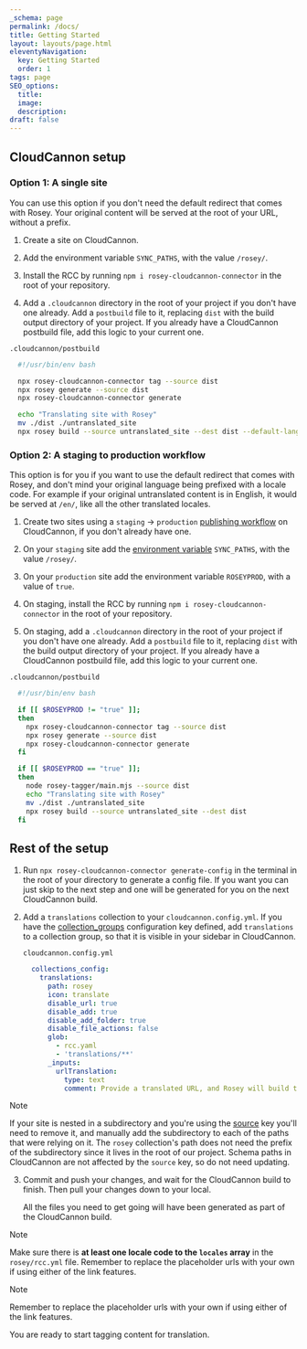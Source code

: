 ```yaml
---
_schema: page
permalink: /docs/
title: Getting Started
layout: layouts/page.html
eleventyNavigation:
  key: Getting Started
  order: 1
tags: page
SEO_options:
  title:
  image:
  description:
draft: false
---
```

## CloudCannon setup

### Option 1: A single site

You can use this option if you don't need the default redirect that comes with Rosey. Your original content will be served at the root of your URL, without a prefix.

1. Create a site on CloudCannon.

2. Add the environment variable `SYNC_PATHS`, with the value `/rosey/`.

3. Install the RCC by running `npm i rosey-cloudcannon-connector` in the root of your repository.

4. Add a `.cloudcannon` directory in the root of your project if you don't have one already. Add a `postbuild` file to it, replacing `dist` with the build output directory of your project. If you already have a CloudCannon postbuild file, add this logic to your current one.

  `.cloudcannon/postbuild`

  ```bash
    #!/usr/bin/env bash

    npx rosey-cloudcannon-connector tag --source dist
    npx rosey generate --source dist
    npx rosey-cloudcannon-connector generate

    echo "Translating site with Rosey"
    mv ./dist ./untranslated_site                  
    npx rosey build --source untranslated_site --dest dist --default-language-at-root
  ```


### Option 2: A staging to production workflow

This option is for you if you want to use the default redirect that comes with Rosey, and don't mind your original language being prefixed with a locale code. For example if your original untranslated content is in English, it would be served at `/en/`, like all the other translated locales.

1. Create two sites using a `staging` -> `production` [publishing workflow](https://cloudcannon.com/documentation/articles/what-is-a-publish-branch/) on CloudCannon, if you don't already have one.

2. On your `staging` site add the [environment variable](https://cloudcannon.com/documentation/articles/configure-your-environment-variables/) `SYNC_PATHS`, with the value `/rosey/`.

3. On your `production` site add the environment variable `ROSEYPROD`, with a value of `true`.

4. On staging, install the RCC by running `npm i rosey-cloudcannon-connector` in the root of your repository.

5. On staging, add a `.cloudcannon` directory in the root of your project if you don't have one already. Add a `postbuild` file to it, replacing `dist` with the build output directory of your project. If you already have a CloudCannon postbuild file, add this logic to your current one.

  `.cloudcannon/postbuild`

  ```bash
    #!/usr/bin/env bash

    if [[ $ROSEYPROD != "true" ]];
    then
      npx rosey-cloudcannon-connector tag --source dist
      npx rosey generate --source dist
      npx rosey-cloudcannon-connector generate
    fi

    if [[ $ROSEYPROD == "true" ]];
    then
      node rosey-tagger/main.mjs --source dist
      echo "Translating site with Rosey"
      mv ./dist ./untranslated_site                  
      npx rosey build --source untranslated_site --dest dist 
    fi
  ```

## Rest of the setup

1. Run `npx rosey-cloudcannon-connector generate-config` in the terminal in the root of your directory to generate a config file. If you want you can just skip to the next step and one will be generated for you on the next CloudCannon build.

2. Add a `translations` collection to your `cloudcannon.config.yml`. If you have the [collection_groups](https://cloudcannon.com/documentation/articles/configure-your-site-navigation/#options) configuration key defined, add `translations` to a collection group, so that it is visible in your sidebar in CloudCannon. 

    `cloudcannon.config.yml`

    ```yml
      collections_config:
        translations:
          path: rosey
          icon: translate
          disable_url: true
          disable_add: true
          disable_add_folder: true
          disable_file_actions: false
          glob:
            - rcc.yaml
            - 'translations/**'
          _inputs:
            urlTranslation:
              type: text
              comment: Provide a translated URL, and Rosey will build this page at that address.
    ```

> [!NOTE]
> If your site is nested in a subdirectory and you're using the [source](https://cloudcannon.com/documentation/articles/configuration-file-reference/#source) key you'll need to remove it, and manually add the subdirectory to each of the paths that were relying on it. The `rosey` collection's path does not need the prefix of the subdirectory since it lives in the root of our project. Schema paths in CloudCannon are not affected by the `source` key, so do not need updating.

3. Commit and push your changes, and wait for the CloudCannon build to finish. Then pull your changes down to your local. 

    All the files you need to get going will have been generated as part of the CloudCannon build. 

> [!NOTE]
> Make sure there is **at least one locale code to the `locales` array** in the `rosey/rcc.yml` file. Remember to replace the placeholder urls with your own if using either of the link features.

> [!NOTE]
> Remember to replace the placeholder urls with your own if using either of the link features. 


You are ready to start tagging content for translation.